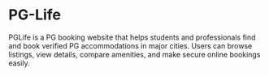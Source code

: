 # PG-Life
PGLife is a PG booking website that helps students and professionals find and book verified PG accommodations in major cities. Users can browse listings, view details, compare amenities, and make secure online bookings easily.
